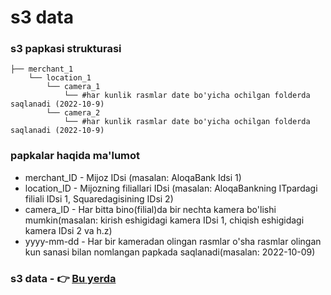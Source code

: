 # s3 data
### s3 papkasi strukturasi

    ├── merchant_1
        └── location_1
            └── camera_1
                └── #har kunlik rasmlar date bo'yicha ochilgan folderda saqlanadi (2022-10-9)
            └── camera_2
                └── #har kunlik rasmlar date bo'yicha ochilgan folderda saqlanadi (2022-10-9)

### papkalar haqida ma'lumot
* merchant_ID - Mijoz IDsi (masalan: AloqaBank Idsi 1)
* location_ID - Mijozning filiallari IDsi (masalan: AloqaBankning ITpardagi filiali IDsi 1, Squaredagisining IDsi 2)
* camera_ID - Har bitta bino(filial)da bir nechta kamera bo'lishi mumkin(masalan: kirish eshigidagi kamera IDsi 1, chiqish eshigidagi kamera IDsi 2 va h.z)
* yyyy-mm-dd - Har bir kameradan olingan rasmlar o'sha rasmlar olingan kun sanasi bilan nomlangan papkada saqlanadi(masalan: 2022-10-09)


### s3 data - :point_right: [Bu yerda](https://drive.google.com/drive/folders/18A2Ehy1_ZwvIdjRTQ-4alojpUGQOZ3OE?usp=sharing)
